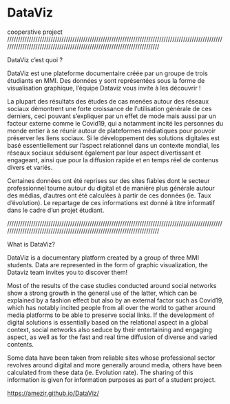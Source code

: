 # DataViz
 cooperative project
 /////////////////////////////////////////////////////////////////////////////////////////////////////////////////////////////////////////////////////////////////////////
 
DataViz c’est quoi ?

DataViz est une plateforme documentaire créée par un groupe de trois étudiants en MMI.
Des données y sont représentées sous la forme de visualisation graphique, l’équipe Dataviz vous invite à les découvrir !

La plupart des résultats des études de cas menées autour des réseaux sociaux démontrent une forte croissance de l’utilisation générale de ces derniers, ceci pouvant s’expliquer par un effet de mode mais aussi par un facteur externe comme le Covid19, qui a notamment incité les personnes du monde entier à se réunir autour de plateformes médiatiques pour pouvoir préserver les liens sociaux. Si le développement des solutions digitales est basé essentiellement sur l’aspect relationnel dans un contexte mondial, les réseaux sociaux séduisent également par leur aspect divertissant et engageant, ainsi que pour la diffusion rapide et en temps réel de contenus divers et variés.

Certaines données ont été reprises sur des sites fiables dont le secteur professionnel tourne autour du digital et de manière plus générale autour des médias, d’autres ont été calculées à partir de ces données (ie. Taux d’évolution). Le repartage de ces informations est donné à titre informatif dans le cadre d’un projet étudiant.

/////////////////////////////////////////////////////////////////////////////////////////////////////////////////////////////////////////////////////////////////////////

What is DataViz?

DataViz is a documentary platform created by a group of three MMI students.
Data are represented in the form of graphic visualization, the Dataviz team invites you to discover them!

Most of the results of the case studies conducted around social networks show a strong growth in the general use of the latter, which can be explained by a fashion effect but also by an external factor such as Covid19, which has notably incited people from all over the world to gather around media platforms to be able to preserve social links. If the development of digital solutions is essentially based on the relational aspect in a global context, social networks also seduce by their entertaining and engaging aspect, as well as for the fast and real time diffusion of diverse and varied contents.

Some data have been taken from reliable sites whose professional sector revolves around digital and more generally around media, others have been calculated from these data (ie. Evolution rate). The sharing of this information is given for information purposes as part of a student project.

https://amezir.github.io/DataViz/
